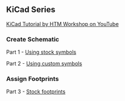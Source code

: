 ## KiCad Series

[KiCad Tutorial by HTM Workshop on YouTube](https://www.youtube.com/playlist?list=PLUOaI24LpvQPls1Ru_qECJrENwzD7XImd)

### Create Schematic
Part 1 - [Using stock symbols](https://www.youtube.com/watch?v=vLnu21fS22s&list=PLUOaI24LpvQPls1Ru_qECJrENwzD7XImd&index=1)

Part 2 - [Using custom symbols](https://www.youtube.com/watch?v=OzF5vsgkLAY&list=PLUOaI24LpvQPls1Ru_qECJrENwzD7XImd&index=2)

### Assign Footprints
Part 3 - [Stock footprints](https://www.youtube.com/watch?v=HAlTS3Bm8C4&list=PLUOaI24LpvQPls1Ru_qECJrENwzD7XImd&index=3)
